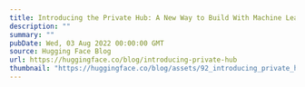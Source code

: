 ```yaml
---
title: Introducing the Private Hub: A New Way to Build With Machine Learning
description: ""
summary: ""
pubDate: Wed, 03 Aug 2022 00:00:00 GMT
source: Hugging Face Blog
url: https://huggingface.co/blog/introducing-private-hub
thumbnail: "https://huggingface.co/blog/assets/92_introducing_private_hub/thumbnail.png"
---
```


